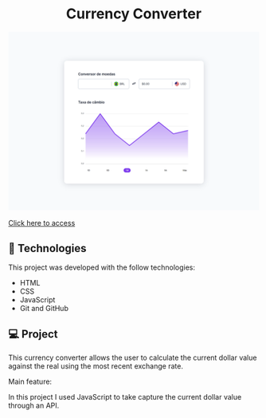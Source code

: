 <h1 align="center"> Currency Converter </h1>

![preview](./.github/preview.png)

[Click here to access](https://remng.github.io/currency-converter/)

## 🚀 Technologies

This project was developed with the follow technologies:

- HTML
- CSS
- JavaScript
- Git and GitHub

## 💻 Project

This currency converter allows the user to calculate the current dollar value against the real using the most recent exchange rate. <br>

Main feature:

In this project I used JavaScript to take capture the current dollar value through an API.
